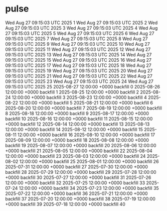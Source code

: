 # pulse
Wed Aug 27 09:15:03 UTC 2025  1
Wed Aug 27 09:15:03 UTC 2025  2
Wed Aug 27 09:15:03 UTC 2025  3
Wed Aug 27 09:15:03 UTC 2025  4
Wed Aug 27 09:15:03 UTC 2025  5
Wed Aug 27 09:15:03 UTC 2025  6
Wed Aug 27 09:15:03 UTC 2025  7
Wed Aug 27 09:15:03 UTC 2025  8
Wed Aug 27 09:15:03 UTC 2025  9
Wed Aug 27 09:15:03 UTC 2025  10
Wed Aug 27 09:15:03 UTC 2025  11
Wed Aug 27 09:15:03 UTC 2025  12
Wed Aug 27 09:15:03 UTC 2025  13
Wed Aug 27 09:15:03 UTC 2025  14
Wed Aug 27 09:15:03 UTC 2025  15
Wed Aug 27 09:15:03 UTC 2025  16
Wed Aug 27 09:15:03 UTC 2025  17
Wed Aug 27 09:15:03 UTC 2025  18
Wed Aug 27 09:15:03 UTC 2025  19
Wed Aug 27 09:15:03 UTC 2025  20
Wed Aug 27 09:15:03 UTC 2025  21
Wed Aug 27 09:15:03 UTC 2025  22
Wed Aug 27 09:15:03 UTC 2025  23
Wed Aug 27 09:15:03 UTC 2025  24
Wed Aug 27 09:15:03 UTC 2025  25
2025-08-27 12:00:00 +0000  backfill 0
2025-08-26 12:00:00 +0000  backfill 1
2025-08-25 12:00:00 +0000  backfill 2
2025-08-24 12:00:00 +0000  backfill 3
2025-08-23 12:00:00 +0000  backfill 4
2025-08-22 12:00:00 +0000  backfill 5
2025-08-21 12:00:00 +0000  backfill 6
2025-08-20 12:00:00 +0000  backfill 7
2025-08-19 12:00:00 +0000  backfill 8
2025-08-18 12:00:00 +0000  backfill 9
2025-08-17 12:00:00 +0000  backfill 10
2025-08-16 12:00:00 +0000  backfill 11
2025-08-15 12:00:00 +0000  backfill 12
2025-08-14 12:00:00 +0000  backfill 13
2025-08-13 12:00:00 +0000  backfill 14
2025-08-12 12:00:00 +0000  backfill 15
2025-08-11 12:00:00 +0000  backfill 16
2025-08-10 12:00:00 +0000  backfill 17
2025-08-09 12:00:00 +0000  backfill 18
2025-08-08 12:00:00 +0000  backfill 19
2025-08-07 12:00:00 +0000  backfill 20
2025-08-06 12:00:00 +0000  backfill 21
2025-08-05 12:00:00 +0000  backfill 22
2025-08-04 12:00:00 +0000  backfill 23
2025-08-03 12:00:00 +0000  backfill 24
2025-08-02 12:00:00 +0000  backfill 25
2025-08-01 12:00:00 +0000  backfill 26
2025-07-31 12:00:00 +0000  backfill 27
2025-07-30 12:00:00 +0000  backfill 28
2025-07-29 12:00:00 +0000  backfill 29
2025-07-28 12:00:00 +0000  backfill 30
2025-07-27 12:00:00 +0000  backfill 31
2025-07-26 12:00:00 +0000  backfill 32
2025-07-25 12:00:00 +0000  backfill 33
2025-07-24 12:00:00 +0000  backfill 34
2025-07-23 12:00:00 +0000  backfill 35
2025-07-22 12:00:00 +0000  backfill 36
2025-07-21 12:00:00 +0000  backfill 37
2025-07-20 12:00:00 +0000  backfill 38
2025-07-19 12:00:00 +0000  backfill 39
2025-07-18 12:00:00 +0000  backfill 40
